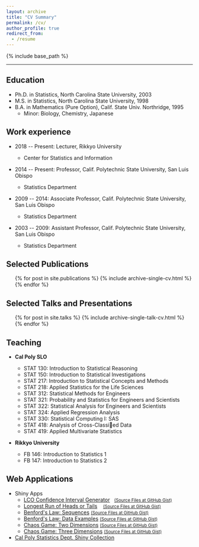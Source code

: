 ```yaml
---
layout: archive
title: "CV Summary"
permalink: /cv/
author_profile: true
redirect_from:
  - /resume
---
```


{% include base_path %}

---

## Education
* Ph.D. in Statistics, North Carolina State University, 2003
* M.S. in Statistics, North Carolina State University, 1998
* B.A. in Mathematics (Pure Option), Calif. State Univ. Northridge, 1995
  * Minor: Biology, Chemistry, Japanese

## Work experience
* 2018 -- Present: Lecturer, Rikkyo University
  * Center for Statistics and Information

* 2014 -- Present: Professor, Calif. Polytechnic State University, San Luis Obispo
  * Statistics Department

* 2009 -- 2014: Associate Professor, Calif. Polytechnic State University, San Luis Obispo
  * Statistics Department

* 2003 -- 2009: Assistant Professor, Calif. Polytechnic State University, San Luis Obispo
  * Statistics Department

## Selected Publications
  <ul>{% for post in site.publications %}
    {% include archive-single-cv.html %}
  {% endfor %}</ul>

## Selected Talks and Presentations
  <ul>{% for post in site.talks %}
    {% include archive-single-talk-cv.html %}
  {% endfor %}</ul>

## Teaching
* <strong>Cal Poly SLO</strong>
  * STAT 130: Introduction to Statistical Reasoning
  * STAT 150: Introduction to Statistical Investigations
  * STAT 217: Introduction to Statistical Concepts and Methods
  * STAT 218: Applied Statistics for the Life Sciences
  * STAT 312: Statistical Methods for Engineers
  * STAT 321: Probability and Statistics for Engineers and Scientists
  * STAT 322: Statistical Analysis for Engineers and Scientists
  * STAT 324: Applied Regression Analysis
  * STAT 330: Statistical Computing I: SAS
  * STAT 418: Analysis of Cross-Classied Data
  * STAT 419: Applied Multivariate Statistics

* <strong>Rikkyo University</strong>
  * FB 146: Introduction to Statistics 1  
  * FB 147: Introduction to Statistics 2

## Web Applications
* Shiny Apps
  * [LCO Confidence Interval Generator](http://shiny.calpoly.sh/LCO_CI_Generator) &nbsp; [<small>(Source Files at GitHub Gist)</small>](https://gist.github.com/jimmydoi/dc513e9b8c47d0f4daf0)
  * [Longest Run of Heads or Tails](http://shiny.calpoly.sh/Longest_Run) &nbsp;&nbsp; [<small>(Source Files at GitHub Gist)</small>](https://gist.github.com/calpolystat/eee9a9e00dd4ddd68614)
  * [Benford's Law: Sequences](http://shiny.calpoly.sh/BenfordSeq) [<small>(Source Files at GitHub Gist)</small>](https://gist.github.com/calpolystat/f4475cbfe4cc77cef168)
  * [Benford's Law: Data Examples](http://shiny.calpoly.sh/BenfordData) [<small>(Source Files at GitHub Gist)</small>](https://gist.github.com/calpolystat/94fe941ab0d8a4f36d8b)
  * [Chaos Game: Two Dimensions](http://shiny.calpoly.sh/ChaosGame2D) [<small>(Source Files at GitHub Gist)</small>](https://gist.github.com/calpolystat/d40a02fa87508ac5ac4b)
  * [Chaos Game: Three Dimensions](http://shiny.calpoly.sh/ChaosGame3D) [<small>(Source Files at GitHub Gist)</small>](https://gist.github.com/calpolystat/1d63ae1c5c5e3a4a596)
* [Cal Poly Statistics Dept. Shiny Collection](https://statistics.calpoly.edu/shiny)
